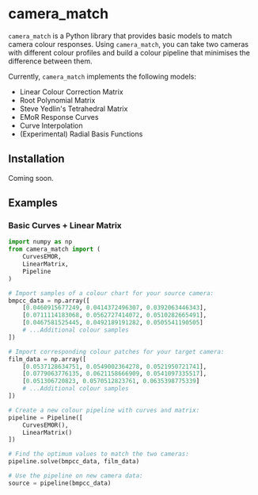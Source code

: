 # camera_match

`camera_match` is a Python library that provides basic models to match camera colour responses. Using `camera_match`, you can take two cameras with different colour profiles and build a colour pipeline that minimises the difference between them.

Currently, `camera_match` implements the following models:
* Linear Colour Correction Matrix
* Root Polynomial Matrix
* Steve Yedlin's Tetrahedral Matrix
* EMoR Response Curves
* Curve Interpolation
* (Experimental) Radial Basis Functions

## Installation

Coming soon.


## Examples

### Basic Curves + Linear Matrix
```python
import numpy as np
from camera_match import (
    CurvesEMOR,
    LinearMatrix,
    Pipeline
)

# Import samples of a colour chart for your source camera:
bmpcc_data = np.array([
    [0.0460915677249, 0.0414372496307, 0.0392063446343],
    [0.0711114183068, 0.0562727414072, 0.0510282665491],
    [0.0467581525445, 0.0492189191282, 0.0505541190505]
    # ...Additional colour samples
])

# Import corresponding colour patches for your target camera:
film_data = np.array([
    [0.0537128634751, 0.0549002364278, 0.0521950721741],
    [0.0779063776135, 0.0621158666909, 0.0541097335517],
    [0.051306720823, 0.0570512823761, 0.0635398775339]
    # ...Additional colour samples
])

# Create a new colour pipeline with curves and matrix:
pipeline = Pipeline([
    CurvesEMOR(),
    LinearMatrix()
])

# Find the optimum values to match the two cameras:
pipeline.solve(bmpcc_data, film_data)

# Use the pipeline on new camera data:
source = pipeline(bmpcc_data)

```
